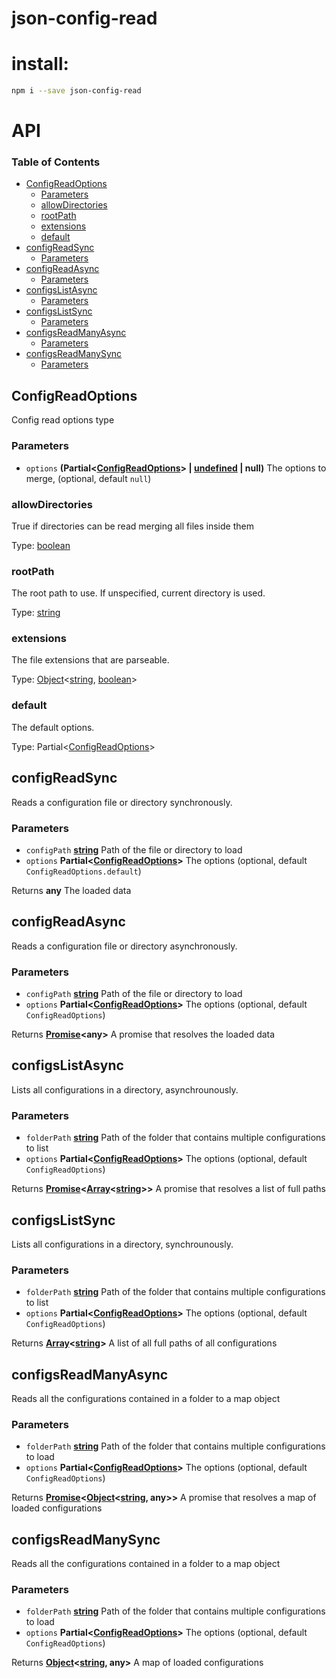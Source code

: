 # json-config-read

# install:

```sh
npm i --save json-config-read
```

# API

<!-- Generated by documentation.js. Update this documentation by updating the source code. -->

### Table of Contents

-   [ConfigReadOptions](#configreadoptions)
    -   [Parameters](#parameters)
    -   [allowDirectories](#allowdirectories)
    -   [rootPath](#rootpath)
    -   [extensions](#extensions)
    -   [default](#default)
-   [configReadSync](#configreadsync)
    -   [Parameters](#parameters-1)
-   [configReadAsync](#configreadasync)
    -   [Parameters](#parameters-2)
-   [configsListAsync](#configslistasync)
    -   [Parameters](#parameters-3)
-   [configsListSync](#configslistsync)
    -   [Parameters](#parameters-4)
-   [configsReadManyAsync](#configsreadmanyasync)
    -   [Parameters](#parameters-5)
-   [configsReadManySync](#configsreadmanysync)
    -   [Parameters](#parameters-6)

## ConfigReadOptions

Config read options type

### Parameters

-   `options` **(Partial&lt;[ConfigReadOptions](#configreadoptions)> | [undefined](https://developer.mozilla.org/docs/Web/JavaScript/Reference/Global_Objects/undefined) | null)** The options to merge, (optional, default `null`)

### allowDirectories

True if directories can be read merging all files inside them

Type: [boolean](https://developer.mozilla.org/docs/Web/JavaScript/Reference/Global_Objects/Boolean)

### rootPath

The root path to use. If unspecified, current directory is used.

Type: [string](https://developer.mozilla.org/docs/Web/JavaScript/Reference/Global_Objects/String)

### extensions

The file extensions that are parseable.

Type: [Object](https://developer.mozilla.org/docs/Web/JavaScript/Reference/Global_Objects/Object)&lt;[string](https://developer.mozilla.org/docs/Web/JavaScript/Reference/Global_Objects/String), [boolean](https://developer.mozilla.org/docs/Web/JavaScript/Reference/Global_Objects/Boolean)>

### default

The default options.

Type: Partial&lt;[ConfigReadOptions](#configreadoptions)>

## configReadSync

Reads a configuration file or directory synchronously.

### Parameters

-   `configPath` **[string](https://developer.mozilla.org/docs/Web/JavaScript/Reference/Global_Objects/String)** Path of the file or directory to load
-   `options` **Partial&lt;[ConfigReadOptions](#configreadoptions)>** The options (optional, default `ConfigReadOptions.default`)

Returns **any** The loaded data

## configReadAsync

Reads a configuration file or directory asynchronously.

### Parameters

-   `configPath` **[string](https://developer.mozilla.org/docs/Web/JavaScript/Reference/Global_Objects/String)** Path of the file or directory to load
-   `options` **Partial&lt;[ConfigReadOptions](#configreadoptions)>** The options (optional, default `ConfigReadOptions`)

Returns **[Promise](https://developer.mozilla.org/docs/Web/JavaScript/Reference/Global_Objects/Promise)&lt;any>** A promise that resolves the loaded data

## configsListAsync

Lists all configurations in a directory, asynchrounously.

### Parameters

-   `folderPath` **[string](https://developer.mozilla.org/docs/Web/JavaScript/Reference/Global_Objects/String)** Path of the folder that contains multiple configurations to list
-   `options` **Partial&lt;[ConfigReadOptions](#configreadoptions)>** The options (optional, default `ConfigReadOptions`)

Returns **[Promise](https://developer.mozilla.org/docs/Web/JavaScript/Reference/Global_Objects/Promise)&lt;[Array](https://developer.mozilla.org/docs/Web/JavaScript/Reference/Global_Objects/Array)&lt;[string](https://developer.mozilla.org/docs/Web/JavaScript/Reference/Global_Objects/String)>>** A promise that resolves a list of full paths

## configsListSync

Lists all configurations in a directory, synchrounously.

### Parameters

-   `folderPath` **[string](https://developer.mozilla.org/docs/Web/JavaScript/Reference/Global_Objects/String)** Path of the folder that contains multiple configurations to list
-   `options` **Partial&lt;[ConfigReadOptions](#configreadoptions)>** The options (optional, default `ConfigReadOptions`)

Returns **[Array](https://developer.mozilla.org/docs/Web/JavaScript/Reference/Global_Objects/Array)&lt;[string](https://developer.mozilla.org/docs/Web/JavaScript/Reference/Global_Objects/String)>** A list of all full paths of all configurations

## configsReadManyAsync

Reads all the configurations contained in a folder to a map object

### Parameters

-   `folderPath` **[string](https://developer.mozilla.org/docs/Web/JavaScript/Reference/Global_Objects/String)** Path of the folder that contains multiple configurations to load
-   `options` **Partial&lt;[ConfigReadOptions](#configreadoptions)>** The options (optional, default `ConfigReadOptions`)

Returns **[Promise](https://developer.mozilla.org/docs/Web/JavaScript/Reference/Global_Objects/Promise)&lt;[Object](https://developer.mozilla.org/docs/Web/JavaScript/Reference/Global_Objects/Object)&lt;[string](https://developer.mozilla.org/docs/Web/JavaScript/Reference/Global_Objects/String), any>>** A promise that resolves a map of loaded configurations

## configsReadManySync

Reads all the configurations contained in a folder to a map object

### Parameters

-   `folderPath` **[string](https://developer.mozilla.org/docs/Web/JavaScript/Reference/Global_Objects/String)** Path of the folder that contains multiple configurations to load
-   `options` **Partial&lt;[ConfigReadOptions](#configreadoptions)>** The options (optional, default `ConfigReadOptions`)

Returns **[Object](https://developer.mozilla.org/docs/Web/JavaScript/Reference/Global_Objects/Object)&lt;[string](https://developer.mozilla.org/docs/Web/JavaScript/Reference/Global_Objects/String), any>** A map of loaded configurations
